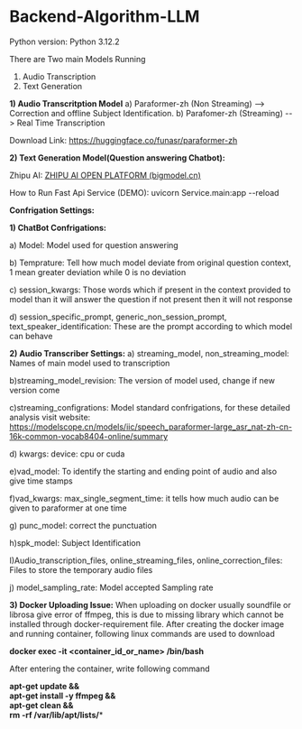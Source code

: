 # Backend-Algorithm-LLM

Python version: Python 3.12.2

There are Two main Models Running
1) Audio Transcription
2) Text Generation

**1) Audio Transcritption Model**
   a) Paraformer-zh (Non Streaming) --> Correction and offline Subject Identification. 
   b) Parafomer-zh (Streaming) --> Real Time Transcription

Download Link: https://huggingface.co/funasr/paraformer-zh

**2) Text Generation Model(Question answering Chatbot):**

 Zhipu AI: [ZHIPU AI OPEN PLATFORM (bigmodel.cn)](https://bigmodel.cn/dev/howuse/model)

How to Run Fast Api Service (DEMO):
   uvicorn Service.main:app --reload


**Confrigation Settings:**

**1) ChatBot Confrigations:**

   a) Model: Model used for question answering
   
   b) Temprature: Tell how much model deviate from original question context, 1 mean greater deviation while 0 is no deviation
   
   c) session_kwargs: Those words which if present in the context provided to model than it will answer the question if not present then it will not response
   
   d) session_specific_prompt, generic_non_session_prompt, text_speaker_identification: These are the prompt according to which model can behave 

**2) Audio Transcriber Settings:**
   a) streaming_model, non_streaming_model: Names of main model used to transcription
   
   b)streaming_model_revision: The version of model used, change if new version come
   
   c)streaming_configrations: Model standard confrigations, for these detailed analysis visit website: https://modelscope.cn/models/iic/speech_paraformer-large_asr_nat-zh-cn-16k-common-vocab8404-online/summary
   
   d) kwargs: device: cpu or cuda
   
   e)vad_model: To identify the starting and ending point of audio and also give time stamps
   
   f)vad_kwargs: max_single_segment_time: it tells how much audio can be given to paraformer at one time
   
   g) punc_model: correct the punctuation
   
   h)spk_model: Subject Identification
   
   I)Audio_transcription_files, online_streaming_files, online_correction_files: Files to store the temporary audio files
   
   j) model_sampling_rate: Model accepted Sampling rate 

**3) Docker Uploading Issue:**
When uploading on docker usually soundfile or librosa give error of ffmpeg, this is due to missing library which cannot be installed through docker-requirement file. After creating the docker image and running container, following linux commands are used to download

**docker exec -it <container_id_or_name> /bin/bash**

After entering the container, write following command

**apt-get update && \
apt-get install -y ffmpeg && \
apt-get clean && \
rm -rf /var/lib/apt/lists/***
